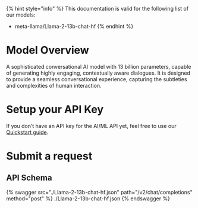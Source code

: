 [#references:start]: <> ({ "template": "openapi" })
{% hint style="info" %}
This documentation is valid for the following list of our models:
* meta-llama/Llama-2-13b-chat-hf
{% endhint %}

# Model Overview
A sophisticated conversational AI model with 13 billion parameters, capable of generating highly engaging, contextually aware dialogues. It is designed to provide a seamless conversational experience, capturing the subtleties and complexities of human interaction.

# Setup your API Key
If you don’t have an API key for the AI/ML API yet, feel free to use our [Quickstart guide](https://docs.aimlapi.com/quickstart/setting-up).

# Submit a request
## API Schema
{% swagger src="./Llama-2-13b-chat-hf.json" path="/v2/chat/completions" method="post" %}
./Llama-2-13b-chat-hf.json
{% endswagger %}

[#references:end]: <> ({})
